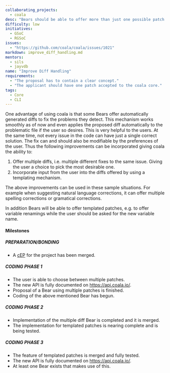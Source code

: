 ```yaml
---
collaborating_projects:
  - coala
desc: "Bears should be able to offer more than just one possible patch for an issue."
difficulty: low
initiatives:
  - GSoC
  - RGSoC
issues:
  - "https://github.com/coala/coala/issues/1021"
markdown: improve_diff_handling.md
mentors:
  - sils
  - jayvdb
name: "Improve Diff Handling"
requirements:
  - "The proposal has to contain a clear concept."
  - "The applicant should have one patch accepted to the coala core."
tags:
  - Core
  - CLI
---
```

One advantage of using coala is that some Bears offer automatically generated
diffs to fix the problems they detect. This mechanism works smoothly as of now
and even applies the proposed diff automatically to the problematic file if the
user so desires. This is very helpful to the users. At the same time, not
every issue in the code can have just a single correct solution. The fix can
and should also be modifiable by the preferences of the user. Thus the
following improvements can be incorporated giving coala the ability to:

1. Offer multiple diffs, i.e. multiple different fixes to the same issue.
Giving the user a choice to pick the most desirable one.
2. Incorporate input from the user into the diffs offered by using a
templating mechanism.

The above improvements can be used in these sample situations. For example when
suggesting natural language corrections, it can offer multiple spelling
corrections or gramatical corrections.

In addition Bears will be able to offer templated patches, e.g. to offer
variable renamings while the user should be asked for the new variable name.

#### Milestones

##### PREPARATION/BONDING

* A [cEP](https://coala.io/cep) for the project has been merged.

##### CODING PHASE 1

* The user is able to choose between multiple patches.
* The new API is fully documented on <https://api.coala.io/>.
* Proposal of a Bear using multiple patches is finished.
* Coding of the above mentioned Bear has begun.

##### CODING PHASE 2

* Implementation of the multiple diff Bear is completed and it is merged.
* The implementation for templated patches is nearing complete and is
  being tested.

##### CODING PHASE 3

* The feature of templated patches is merged and fully tested.
* The new API is fully documented on <https://api.coala.io/>.
* At least one Bear exists that makes use of this.
